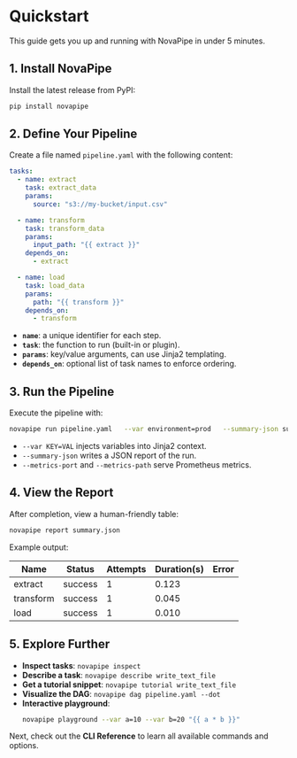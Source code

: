 # Quickstart

This guide gets you up and running with NovaPipe in under 5 minutes.

## 1. Install NovaPipe

Install the latest release from PyPI:

```bash
pip install novapipe
```

## 2. Define Your Pipeline

Create a file named `pipeline.yaml` with the following content:

```yaml
tasks:
  - name: extract
    task: extract_data
    params:
      source: "s3://my-bucket/input.csv"

  - name: transform
    task: transform_data
    params:
      input_path: "{{ extract }}"
    depends_on:
      - extract

  - name: load
    task: load_data
    params:
      path: "{{ transform }}"
    depends_on:
      - transform
```

- **`name`**: a unique identifier for each step.  
- **`task`**: the function to run (built-in or plugin).  
- **`params`**: key/value arguments, can use Jinja2 templating.  
- **`depends_on`**: optional list of task names to enforce ordering.

## 3. Run the Pipeline

Execute the pipeline with:

```bash
novapipe run pipeline.yaml   --var environment=prod   --summary-json summary.json   --metrics-port 8000   --metrics-path /mymetrics
```

- `--var KEY=VAL` injects variables into Jinja2 context.  
- `--summary-json` writes a JSON report of the run.  
- `--metrics-port` and `--metrics-path` serve Prometheus metrics.

## 4. View the Report

After completion, view a human-friendly table:

```bash
novapipe report summary.json
```

Example output:

| Name     | Status  | Attempts | Duration(s) | Error |
|----------|---------|----------|-------------|-------|
| extract  | success | 1        | 0.123       |       |
| transform| success | 1        | 0.045       |       |
| load     | success | 1        | 0.010       |       |

## 5. Explore Further

- **Inspect tasks**: `novapipe inspect`  
- **Describe a task**: `novapipe describe write_text_file`  
- **Get a tutorial snippet**: `novapipe tutorial write_text_file`  
- **Visualize the DAG**: `novapipe dag pipeline.yaml --dot`  
- **Interactive playground**:  
  ```bash
  novapipe playground --var a=10 --var b=20 "{{ a * b }}"
  ```

Next, check out the **CLI Reference** to learn all available commands and options.
